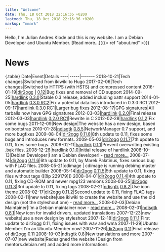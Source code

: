 ```yaml
---
title: "Welcome"
date: Thu, 18 Oct 2018 22:16:36 +0200
lastmod: Thu, 18 Oct 2018 22:16:36 +0200
markup: "mmark"
---
```




Hello, I'm Julian Andres Klode and this is my website. I am a Debian
Developer and Ubuntu Member. [Read more...]({{< ref "about.md" >}})

# News


{.table}
Date|Event|Details
----|-----|-------
2018-10-21|Tech changes|Switched from ikiwiki to Hugo
2017-02-06|Tech changes|Switched to HTTPS (with HSTS) and compressed content
2016-01-19|[dir2ogg](projects/dir2ogg) | [0.12](projects/dir2ogg/0.12/dir2ogg-0.12.tar.gz)|Bug fixes and removal of CD support
2014-09-25|[hardlink](projects/hardlink) [0.3.0](projects/hardlink/hardlink_0.3.0.tar.xz)|Stable 0.3 release, added including xattr support
2014-01-05|[hardlink](projects/hardlink) [0.3.0 RC2](projects/hardlink/hardlink_0.3.0~rc2.tar.gz)|Fix a potential data loss introduced in 0.3.0 RC1
2012-09-17|[hardlink](projects/hardlink) [0.3.0 RC1](projects/hardlink/hardlink_0.3.0~rc1.tar.gz)|Larger bug fixes
2012-08-17|GPG signatures|All tarballs now have GPG signatures
2012-03-03|[hardlink](projects/hardlink) [0.2.0](projects/hardlink/hardlink_0.2.0.tar.gz)|Final release
2012-03-03|[hardlink](projects/hardlink) [0.2.0 RC1](projects/hardlink/hardlink_0.2.0~rc1.tar.gz)|Rewrite in C
2012-02-28|[hardlink](projects/hardlink) [0.1.2](projects/hardlink/hardlink_0.1.2.tar.gz)|Fix some bugs
2011-12-09|New design|The website has a new design, based on bootstrap
2010-01-28|[ndisgtk](projects/ndisgtk) [0.8.5](projects/ndisgtk/ndisgtk-0.8.5.tar.gz)|NetworkManager 0.7 support, and more bugfixes
2009-08-04|[dir2ogg](projects/dir2ogg) [0.11.8](projects/dir2ogg/0.11/dir2ogg-0.11.8.tar.gz)|8th update to 0.11, fixes some bugs and introduces new formats.
2009-05-03|[dir2ogg](projects/dir2ogg) [0.11.7](projects/dir2ogg/0.11/dir2ogg-0.11.7.tar.gz)|7th update to 0.11, fixes some bugs.
2009-02-11|[hardlink](projects/hardlink) [0.1.1](projects/hardlink/hardlink_0.1.1.tar.gz)|Prevent overwriting existing .bak files.
2008-12-26|[hardlink](projects/hardlink) [0.1.0](projects/hardlink/hardlink_0.1.tar.gz)|Initial release of hardlink
2008-10-13|Debian Developer|I am a Debian developer! - [read more...](http://juliank.wordpress.com/2008/10/14/i-am-a-debian-developer-now/)
2008-07-14|[dir2ogg](projects/dir2ogg) [0.11.6](projects/dir2ogg/0.11/dir2ogg-0.11.6.tar.gz)|6th update to 0.11, by Marek Palatinus, fixes serious bug with FLAC files.
2008-05-21|cdimage | cdimage is running debimg master and automatic builder
2008-05-14|[dir2ogg](projects/dir2ogg) [0.11.5](projects/dir2ogg/0.11/dir2ogg-0.11.5.tar.gz)|5th update to 0.11, fixing files without tags ([[!lp 229179]])
2008-04-01|[dir2ogg](projects/dir2ogg) [0.11.4](projects/dir2ogg/0.11/dir2ogg-0.11.4.tar.gz)|4th update to 0.11, fixing CD-ROM and newer mpg123 versions
2008-03-25|[dir2ogg](projects/dir2ogg) [0.11.3](projects/dir2ogg/0.11/dir2ogg-0.11.3.tar.gz)|3rd update to 0.11, fixing tags
2008-02-21|[ndisgtk](projects/ndisgtk) [0.8.2](projects/ndisgtk/ndisgtk-0.8.2.tar.gz)|Use icon theme
2008-02-17|[dir2ogg](projects/dir2ogg) [0.11.2](projects/dir2ogg/0.11/dir2ogg-0.11.2.tar.gz)|Second update to 0.11, fixing FLAC tags
2008-02-11|new website|use ikiwiki to create the website and use the old design (not the styleshout one) - [read more...](http://juliank.wordpress.com/2008/02/11/jak-linux-website-now-powered-by-ikiwiki/)
2008-02-03|Debian Maintainer|I'm a Debian maintainer now - [read more...](http://juliank.wordpress.com/2008/02/04/debian-maintainer/)
2008-02-01|[ndisgtk](projects/ndisgtk) [0.8.1](projects/ndisgtk/ndisgtk-0.8.1.tar.gz)|New icon for invalid drivers, updated translations
2007-12-23|new website|use a new design by styleshout
2007-12-18|[dir2ogg](projects/dir2ogg) [0.11.1](projects/dir2ogg/0.11/dir2ogg-0.11.1.tar.gz)|First update to dir2ogg 0.11, fixing issues with wav and wma
2007-11-29|Ubuntu Member|I'm an Ubuntu Member now!
2007-11-26|[dir2ogg](projects/dir2ogg) [0.11](projects/dir2ogg/0.11/dir2ogg-0.11.tar.gz)|Final release of dir2ogg 0.11
2008-10-03|[ndisgtk](projects/ndisgtk) [0.8](projects/ndisgtk/ndisgtk-0.8.tar.gz)|New translations and more
2007-07-07|new website|Redesigned the website (Design from mentors.debian.net) and added more informations
